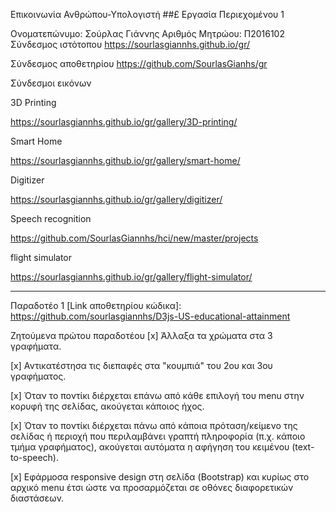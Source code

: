 Επικοινωνία Ανθρώπου-Υπολογιστή
##£ Εργασία Περιεχομένου 1

Ονοματεπώνυμο: Σούρλας Γιάννης
Αριθμός Μητρώου: Π2016102 
Σύνδεσμος ιστότοπου https://sourlasgiannhs.github.io/gr/

Σύνδεσμος αποθετηρίου https://github.com/SourlasGianhs/gr

Σύνδεσμοι εικόνων

3D Printing

https://sourlasgiannhs.github.io/gr/gallery/3D-printing/

Smart Home

https://sourlasgiannhs.github.io/gr/gallery/smart-home/

Digitizer 

https://sourlasgiannhs.github.io/gr/gallery/digitizer/

Speech recognition

https://github.com/SourlasGiannhs/hci/new/master/projects

flight simulator

https://sourlasgiannhs.github.io/gr/gallery/flight-simulator/
____________________________________________________________________________________________________________________

Παραδοτέο 1
[Link αποθετηρίου κώδικα]: https://github.com/sourlasgiannhs/D3js-US-educational-attainment

[Link στο εκτελέσιμο]: https://sourlasgiannhs.github.io/D3js-US-educational-attainment/

Zητούμενα πρώτου παραδοτέου
[x] Άλλαξα τα χρώματα στα 3 γραφήματα.

[x] Αντικατέστησα τις διεπαφές στα "κουμπιά" του 2ου και 3ου γραφήματος.

[x] Όταν το ποντίκι διέρχεται επάνω από κάθε επιλογή του menu στην κορυφή της σελίδας, ακούγεται κάποιος ήχος.

[x] Όταν το ποντίκι διέρχεται πάνω από κάποια πρόταση/κείμενο της σελίδας ή περιοχή που περιλαμβάνει γραπτή πληροφορία (π.χ. κάποιο τμήμα γραφήματος), ακούγεται αυτόματα η αφήγηση του κειμένου (text-to-speech).

[x] Εφάρμοσα responsive design στη σελίδα (Bootstrap) και κυρίως στο αρχικό menu έτσι ώστε να προσαρμόζεται σε οθόνες διαφορετικών διαστάσεων.
